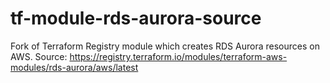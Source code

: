 # tf-module-rds-aurora-source

Fork of Terraform Registry module which creates RDS Aurora resources on AWS.
Source: https://registry.terraform.io/modules/terraform-aws-modules/rds-aurora/aws/latest

